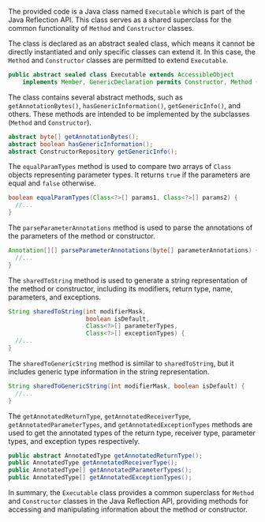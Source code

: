
The provided code is a Java class named `Executable` which is part of the Java Reflection API. This class serves as a shared superclass for the common functionality of `Method` and `Constructor` classes.

The class is declared as an abstract sealed class, which means it cannot be directly instantiated and only specific classes can extend it. In this case, the `Method` and `Constructor` classes are permitted to extend `Executable`.

```java
public abstract sealed class Executable extends AccessibleObject
    implements Member, GenericDeclaration permits Constructor, Method {
```

The class contains several abstract methods, such as `getAnnotationBytes()`, `hasGenericInformation()`, `getGenericInfo()`, and others. These methods are intended to be implemented by the subclasses (`Method` and `Constructor`).

```java
abstract byte[] getAnnotationBytes();
abstract boolean hasGenericInformation();
abstract ConstructorRepository getGenericInfo();
```

The `equalParamTypes` method is used to compare two arrays of `Class` objects representing parameter types. It returns `true` if the parameters are equal and `false` otherwise.

```java
boolean equalParamTypes(Class<?>[] params1, Class<?>[] params2) {
  //...
}
```

The `parseParameterAnnotations` method is used to parse the annotations of the parameters of the method or constructor.

```java
Annotation[][] parseParameterAnnotations(byte[] parameterAnnotations) {
  //...
}
```

The `sharedToString` method is used to generate a string representation of the method or constructor, including its modifiers, return type, name, parameters, and exceptions.

```java
String sharedToString(int modifierMask,
                      boolean isDefault,
                      Class<?>[] parameterTypes,
                      Class<?>[] exceptionTypes) {
  //...
}
```

The `sharedToGenericString` method is similar to `sharedToString`, but it includes generic type information in the string representation.

```java
String sharedToGenericString(int modifierMask, boolean isDefault) {
  //...
}
```

The `getAnnotatedReturnType`, `getAnnotatedReceiverType`, `getAnnotatedParameterTypes`, and `getAnnotatedExceptionTypes` methods are used to get the annotated types of the return type, receiver type, parameter types, and exception types respectively.

```java
public abstract AnnotatedType getAnnotatedReturnType();
public AnnotatedType getAnnotatedReceiverType();
public AnnotatedType[] getAnnotatedParameterTypes();
public AnnotatedType[] getAnnotatedExceptionTypes();
```

In summary, the `Executable` class provides a common superclass for `Method` and `Constructor` classes in the Java Reflection API, providing methods for accessing and manipulating information about the method or constructor.